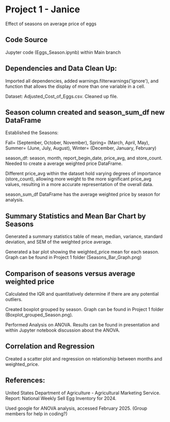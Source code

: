 # Project 1 - Janice 
Effect of seasons on average price of eggs
## Code Source
Jupyter code (Eggs_Season.ipynb) within Main branch
## Dependencies and Data Clean Up:
Imported all dependencies, added warnings.filterwarnings('ignore'), and function that allows the display of more than one variable in a cell.  

Dataset: Adjusted_Cost_of_Eggs.csv. Cleaned up file.
## Season column created and season_sum_df new DataFrame
Established the Seasons:  

Fall= (September, October, November), Spring= (March, April, May), Summer= (June, July, August), Winter= (December, January, February)  

season_df: season, month, report_begin_date, price_avg, and store_count. Needed to create a average weighted price DataFrame.  

Different price_avg within the dataset hold varying degrees of importance (store_count), allowing more weight to the more significant price_avg values, resulting in a more accurate representation of the overall data.  

season_sum_df DataFrame has the average weighted price by season for analysis.
## Summary Statistics and Mean Bar Chart by Seasons
Generated a summary statistics table of mean, median, variance, standard deviation, and SEM of the weighted price average.  

Generated a bar plot showing the weighted_price mean for each season. Graph can be found in Project 1 folder (Seasons_Bar_Graph.png)
## Comparison of seasons versus average weighted price
Calculated the IQR and quantitatively determine if there are any potential outliers.  

Created boxplot grouped by season. Graph can be found in Project 1 folder (Boxplot_grouped_Season.png).  

Performed Analysis on ANOVA. Results can be found in presentation and within Jupyter notebook discussion about the ANOVA.
## Correlation and Regression
Created a scatter plot and regression on relationship between months and weighted_price.
## References:
United States Department of Agriculture - Agricultural Marketing Service. Report: National Weekly Sell Egg Inventory for 2024.  

Used google for ANOVA analysis, accessed February 2025. (Group members for help in coding?)
